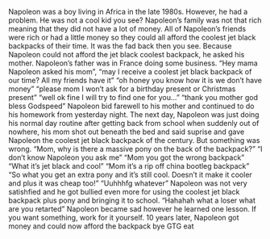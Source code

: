 Napoleon was a boy living in Africa in the late 1980s. However, he had a problem. He was not a cool kid you see? Napoleon’s family was not that rich meaning that they did not have a lot of money. All of Napoleon’s friends were rich or had a little money so they could all afford the coolest jet black backpacks of their time. It was the fad back then you see. Because Napoleon could not afford the jet black coolest backpack, he asked his mother. Napoleon’s father was in France doing some business.
“Hey mama Napoleon asked his mom”, “may I receive a coolest jet black backpack of our time? All my friends have it” “oh honey you know how it is we don’t have money” “please mom I won’t ask for a birthday present or Christmas present” “well ok fine I will try to find one for you...” “thank you mother god bless Godspeed” Napoleon bid farewell to his mother and continued to do his homework from yesterday night.
The next day, Napoleon was just doing his normal day routine after getting back from school when suddenly out of nowhere, his mom shot out beneath the bed and said suprise and gave Napoleon the coolest jet black backpack of the century. But something was wrong.
“Mom, why is there a massive pony on the back of the backpack?”
“I don’t know Napoleon you ask me”
“Mom you got the wrong backpack”
“What it’s jet black and cool”
“Mom it’s a rip off china bootleg backpack”
“So what you get an extra pony and it’s still cool. Doesn’t it make it cooler and plus it was cheap too!”
“Uuhhhfg whatever”
Napoleon was not very satishfied and he got bullied even more for using the coolest jet black backpack plus pony and bringing it to school. “Hahahah what a loser what are you retarted” Napoleon became sad however he learned one lesson. If you want something, work for it yourself. 10 years later, Napoleon got money and could now afford the backpack bye GTG eat
